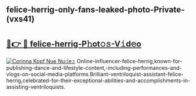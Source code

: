 ## felice-herrig-only-fans​-leaked-photo​-Private-(vxs41)


# <h2><a href="https://mediaupload.pro?title=felice-herrig&ref=git">🔗👉 🔴 felice-herrig-P𝚑ot𝚘𝚜-V𝚒d𝚎o</a></h2>

[![Corinna Kopf Nue Nu𝚍e𝚜](https://i.imgur.com/0qMVB7G.gif)](https://mediaupload.pro?title=felice-herrig&ref=git)
Online-influencer-felice-herrig,known-for-publishing-dance-and-lifestyle-content,-including-performances-and-vlogs-on-social-media-platforms.Brilliant-ventriloquist-assistant-felice-herrig,celebrated-for-their-exceptional-abilities-and-accomplishments-in-assisting-ventriloquists.  
